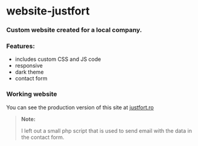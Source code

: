 # website-justfort

### Custom website created for a local company.

### Features:
- includes custom CSS and JS code
- responsive
- dark theme
- contact form

### Working website
You can see the production version of this site at [justfort.ro](https://justfort.ro/)

>**Note:**
>
>I left out a small php script that is used to send email with the data in the contact form.

